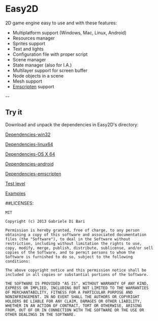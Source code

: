 Easy2D
======

2D game engine easy to use and with these features:

* Multiplatform support (Windows, Mac, Linux, Android)
* Resources manager
* Sprites support
* Text and lights
* Configuration file with proper script
* Scene manager
* State manager (also for I.A.)
* Multilayer support for screen buffer
* Node objects in a scene
* Mesh support
* [Emscripten](https://github.com/kripken/emscripten) support

--

## Try it

Download and unpack the dependencies in Easy2D's directory:

 [Dependencies-win32](https://dl.dropboxusercontent.com/u/26656895/Easy2D/dependencies-win32.zip)
 
 [Dependencies-linux64](https://dl.dropboxusercontent.com/u/26656895/Easy2D/dependencies-linux64.zip)
 
 [Dependencies-OS X 64](https://dl.dropboxusercontent.com/u/26656895/Easy2D/dependencies-osx64.zip)
 
 [Dependencies-android](https://dl.dropboxusercontent.com/u/26656895/Easy2D/dependencies-android.zip)
 
 [Dependencies-emscripten](https://dl.dropboxusercontent.com/u/26656895/Easy2D/dependencies-emscripten.zip)
 
 [Test level](https://dl.dropboxusercontent.com/u/26656895/Easy2D/livel.zip)

 [Examples](https://dl.dropboxusercontent.com/u/26656895/Easy2D/exemples.zip)


##LICENSES:

    MIT
    
    Copyright (c) 2013 Gabriele Di Bari
    
    Permission is hereby granted, free of charge, to any person
    obtaining a copy of this software and associated documentation
    files (the "Software"), to deal in the Software without
    restriction, including without limitation the rights to use,
    copy, modify, merge, publish, distribute, sublicense, and/or sell
    copies of the Software, and to permit persons to whom the
    Software is furnished to do so, subject to the following
    conditions:
    
    The above copyright notice and this permission notice shall be
    included in all copies or substantial portions of the Software.
    
    THE SOFTWARE IS PROVIDED "AS IS", WITHOUT WARRANTY OF ANY KIND,
    EXPRESS OR IMPLIED, INCLUDING BUT NOT LIMITED TO THE WARRANTIES
    OF MERCHANTABILITY, FITNESS FOR A PARTICULAR PURPOSE AND
    NONINFRINGEMENT. IN NO EVENT SHALL THE AUTHORS OR COPYRIGHT
    HOLDERS BE LIABLE FOR ANY CLAIM, DAMAGES OR OTHER LIABILITY,
    WHETHER IN AN ACTION OF CONTRACT, TORT OR OTHERWISE, ARISING
    FROM, OUT OF OR IN CONNECTION WITH THE SOFTWARE OR THE USE OR
    OTHER DEALINGS IN THE SOFTWARE.
